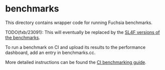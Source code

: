 # benchmarks

This directory contains wrapper code for running Fuchsia benchmarks.

TODO(fxb/23091): This will eventually be replaced by the [SL4F
versions of the benchmarks](/src/tests/end_to_end/perf/).

To run a benchmark on CI and upload its results to the performance
dashboard, add an entry in benchmarks.cc.

More detailed instructions can be found the [CI benchmarking guide].


[CI benchmarking guide]: /docs/development/benchmarking/running_on_ci.md

